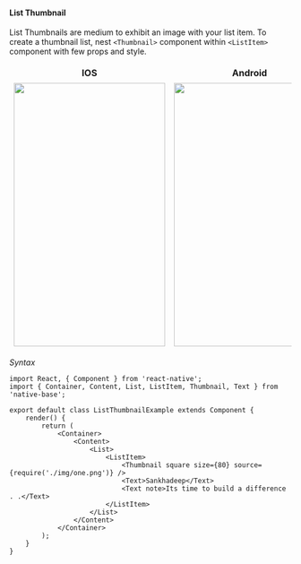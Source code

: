 #### List Thumbnail

List Thumbnails are medium to exhibit an image with your list item. To create a thumbnail list, nest <code>&lt;Thumbnail></code> component within <code>&lt;ListItem></code> component with few props and style.

<table>
  <thead>
    <tr style="border-style: hidden">
      <th style="border-style: hidden">IOS</th>
      <th>Android</th>
    </tr>
  </thead>
  <thead>
    <tr style="border-style: hidden">
      <th style="border-style: hidden"><img height="470" width="270" src="https://raw.githubusercontent.com/GeekyAnts/NativeBase-KitchenSink/0.5.13/Screenshots/iOS/list-thumbnail.png" alt="" /></th>
      <th><img height="470" width="270" src="https://raw.githubusercontent.com/GeekyAnts/NativeBase-KitchenSink/0.5.13/Screenshots/android/list-thumbnail.png" alt="" /></th>
    </tr>
  </thead>
</table>

*Syntax*

<pre class="line-numbers"><code class="language-jsx">import React, { Component } from 'react-native';
import { Container, Content, List, ListItem, Thumbnail, Text } from 'native-base';
​
export default class ListThumbnailExample extends Component {
    render() {
        return (
            &lt;Container>
                &lt;Content>
                    &lt;List>
                        &lt;ListItem>
                            &lt;Thumbnail square size={80} source={require('./img/one.png')} />
                            &lt;Text>Sankhadeep&lt;/Text>
                            &lt;Text note>Its time to build a difference . .&lt;/Text>
                        &lt;/ListItem>
                    &lt;/List>
                &lt;/Content>
            &lt;/Container>
        );
    }
}
</code></pre>
